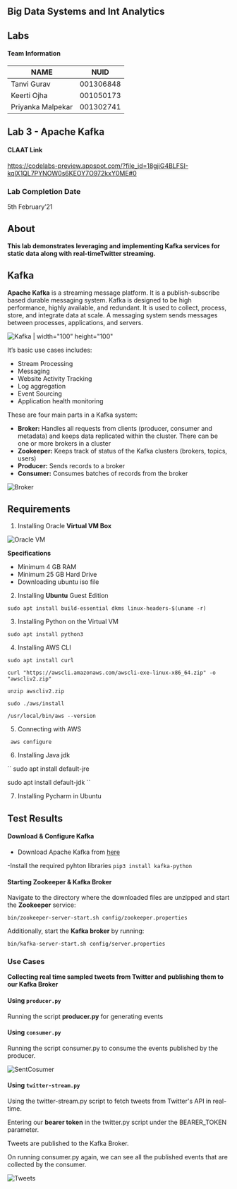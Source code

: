 ## Big Data Systems and Int Analytics

## Labs

#### Team Information

| NAME              |     NUID        |
|------------------ |-----------------|
|   Tanvi Gurav     |   001306848     |
|   Keerti Ojha     |   001050173     |
| Priyanka Malpekar |   001302741     |


## Lab 3 - Apache Kafka

#### CLAAT Link
https://codelabs-preview.appspot.com/?file_id=18gjiG4BLFSI-kqlX1QL7PYNOW0s6KEOY7O972kxY0ME#0

### Lab Completion Date

5th February’21

## About

**This lab demonstrates leveraging and implementing Kafka services for static data along with  real-timeTwitter streaming.**
 
 ## Kafka

**Apache Kafka** is a streaming message platform. It is a publish-subscribe based durable messaging system. Kafka is designed to be high performance, highly available, and redundant. It is used to collect, process, store, and integrate data at scale. A messaging system sends messages between processes, applications, and servers. 

![Kafka](https://user-images.githubusercontent.com/59594174/109211212-ed3fdb80-777b-11eb-806b-ec53a6f06118.png) | width="100" height="100"

It’s basic use cases includes:
- Stream Processing
- Messaging
- Website Activity Tracking
- Log aggregation
- Event Sourcing
- Application health monitoring

These are four main parts in a Kafka system:

- **Broker:** Handles all requests from clients (producer, consumer and metadata) and keeps data replicated within the cluster. There can be one or more brokers in a cluster
- **Zookeeper:** Keeps track of status of the Kafka clusters (brokers, topics, users)
- **Producer:** Sends records to a broker
- **Consumer:** Consumes batches of records from the broker

![Broker](https://user-images.githubusercontent.com/59594174/109211286-08125000-777c-11eb-99f7-1a3eaa5abce3.png)

## Requirements

1. Installing Oracle **Virtual VM Box**

![Oracle VM](https://user-images.githubusercontent.com/59594174/109211194-e618cd80-777b-11eb-8963-5d82188f2686.png)

**Specifications**
- Minimum 4 GB RAM
- Minimum 25 GB Hard Drive
- Downloading ubuntu iso file


2. Installing **Ubuntu** Guest Edition

`sudo apt install build-essential dkms linux-headers-$(uname -r)`

3. Installing Python on the Virtual VM

`sudo apt install python3`

4. Installing AWS CLI

```
sudo apt install curl

curl "https://awscli.amazonaws.com/awscli-exe-linux-x86_64.zip" -o "awscliv2.zip"

unzip awscliv2.zip

sudo ./aws/install

/usr/local/bin/aws --version

```

5. Connecting with AWS

` aws configure`

6. Installing Java jdk

``
sudo apt install default-jre

sudo apt install default-jdk
``

7. Installing Pycharm in Ubuntu


## Test Results

#### Download & Configure Kafka
- Download Apache Kafka from [here](https://kafka.apache.org/downloads)

-Install the required pyhton libraries
`pip3 install kafka-python`


#### Starting Zookeeper & Kafka Broker

Navigate to the directory where the downloaded files are unzipped and start the **Zookeeper** service:
```
bin/zookeeper-server-start.sh config/zookeeper.properties
```
Additionally, start the **Kafka broker** by running:
```
bin/kafka-server-start.sh config/server.properties
```

### Use Cases

 **Collecting real time sampled tweets from Twitter and publishing them to our Kafka Broker**

#### Using `producer.py`
Running the script **producer.py** for generating events

#### Using `consumer.py`
Running the script consumer.py to consume the events published by the producer.

![SentCosumer](https://user-images.githubusercontent.com/59594174/109211939-ecf41000-777c-11eb-9718-8b9cea41d660.png)

#### Using `twitter-stream.py`
Using the twitter-stream.py script to  fetch tweets from Twitter's API in real-time.

Entering our **bearer token** in the twitter.py script under the BEARER_TOKEN parameter.

Tweets are published to the Kafka Broker.


On running consumer.py again, we can see all the published events that are collected by the consumer.

![Tweets](https://user-images.githubusercontent.com/59594174/109211449-3f80fc80-777c-11eb-9811-7545aa019ba4.png)




